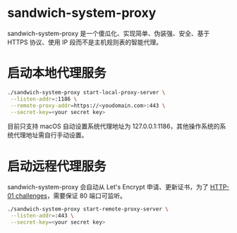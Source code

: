 # sandwich-system-proxy

sandwich-system-proxy 是一个傻瓜化、实现简单、伪装强、安全、基于 HTTPS 协议、使用 IP 段而不是主机规则表的智能代理。

# 启动本地代理服务

```bash
./sandwich-system-proxy start-local-proxy-server \
 --listen-addr=:1186 \
 --remote-proxy-addr=https://<youdomain.com>:443 \
 --secret-key=<your secret key>
```

目前只支持 macOS 自动设置系统代理地址为 127.0.0.1:1186，其他操作系统的系统代理地址需自行手动设置。

# 启动远程代理服务

sandwich-system-proxy 会自动从 Let's Encrypt 申请、更新证书，为了 [HTTP-01 challenges](https://letsencrypt.org/docs/challenge-types/#http-01-challenge)，需要保证 80 端口可监听。

```bash
./sandwich-system-proxy start-remote-proxy-server \
 --listen-addr=:443 \
 --secret-key=<your secret key>
```